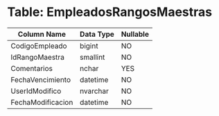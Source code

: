 # Table: EmpleadosRangosMaestras

| Column Name | Data Type | Nullable |
|-------------|-----------|----------|
| CodigoEmpleado | bigint | NO |
| IdRangoMaestra | smallint | NO |
| Comentarios | nchar | YES |
| FechaVencimiento | datetime | NO |
| UserIdModifico | nvarchar | NO |
| FechaModificacion | datetime | NO |
